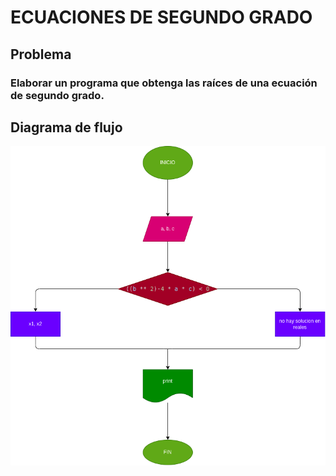 # ECUACIONES DE SEGUNDO GRADO
## Problema
### Elaborar un programa que obtenga las raíces de una ecuación de segundo grado.
## Diagrama de flujo
![Diagrama de flujo](diagrama.png)